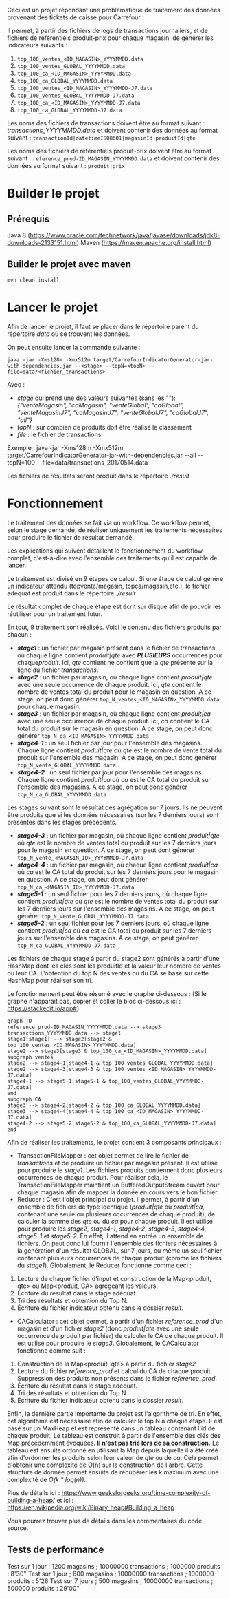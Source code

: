 Ceci est un projet répondant une problématique de traitement des données provenant des tickets de caisse pour Carrefour. 

Il permet, à partir des fichiers de logs de transactions journaliers, et de fichiers de référentiels produit-prix pour chaque magasin, de générer les indicateurs suivants : 
1.  `top_100_ventes_<ID_MAGASIN>_YYYYMMDD.data`
2.  `top_100_ventes_GLOBAL_YYYYMMDD.data`
3.  `top_100_ca_<ID_MAGASIN>_YYYYMMDD.data`
4.  `top_100_ca_GLOBAL_YYYYMMDD.data`
5.  `top_100_ventes_<ID_MAGASIN>_YYYYMMDD-J7.data`
6.  `top_100_ventes_GLOBAL_YYYYMMDD-J7.data`
7.  `top_100_ca_<ID_MAGASIN>_YYYYMMDD-J7.data`
8.  `top_100_ca_GLOBAL_YYYYMMDD-J7.data`

Les noms des fichiers de transactions doivent être au format suivant : *transactions_YYYYMMDD.data* et doivent contenir des données au format suivant : `transactionId|datetimeISO8601|magasinId|produitId|qte`

Les noms des fichiers de référentiels produit-prix doivent être au format suivant : `reference_prod-ID_MAGASIN_YYYYMMDD.data` et doivent contenir des données au format suivant : `produit|prix`

# Builder le projet

## Prérequis  
Java 8 (https://www.oracle.com/technetwork/java/javase/downloads/jdk8-downloads-2133151.html)
Maven (https://maven.apache.org/install.html)
## Builder le projet avec maven

`mvn clean install`

# Lancer le projet

Afin de lancer le projet, il faut se placer dans le répertoire parent du répertoire *data* où se trouvent les données. 

On peut ensuite lancer la commande suivante : 

`java -jar -Xms128m -Xmx512m target/CarrefourIndicatorGenerator-jar-with-dependencies.jar --<stage> --topN=<topN> --file=data/<fichier_transactions>`

Avec  : 
+ *stage* qui prend une des valeurs suivantes (sans les ""): *{"venteMagasin", "caMagasin", "venteGlobal", "caGlobal", "venteMagasinJ7", "caMagasinJ7", "venteGlobalJ7", "caGlobalJ7", "all"}*
+ *topN* : sur combien de produits doit être réalisé le classement
+ *file* : le fichier de transactions   

Exemple : java -jar -Xms128m -Xmx512m target/CarrefourIndicatorGenerator-jar-with-dependencies.jar --all --topN=100 --file=data/transactions_20170514.data
 
Les fichiers de résultats seront produit dans le répertoire *./result*

# Fonctionnement

Le traitement des données se fait via un workflow. Ce workflow permet, selon le stage demandé, de réaliser uniquement les traitements nécessaires pour produire le fichier de résultat demandé.

Les explications qui suivent détaillent le fonctionnement du workflow complet, c'est-à-dire avec l'ensemble des traitements qu'il est capable de lancer.

Le traitement est divisé en 9 étapes de calcul.
Si une étape de calcul génère un indicateur attendu (topvente/magasin, topca/magasin,etc.), le fichier adéquat est produit dans le répertoire *./result* 

Le résultat complet de chaque étape est écrit sur disque afin de pouvoir les réutiliser pour un traitement futur. 


En tout, 9 traitement sont réalisés. Voici le contenu des fichiers produits par chacun : 

+ ***stage1*** :  un fichier par magasin présent dans le fichier de transactions, où chaque ligne contient *produit|qte* avec ***PLUSIEURS*** occurrences pour chaque*produit*. Ici, *qte* contient ne contient que la *qte* présente sur la ligne du fichier *transactions*.
+ ***stage2*** : un fichier par magasin, où chaque ligne contient *produit|qte* avec une seule occurrence de chaque produit. Ici, *qte* contient le nombre de ventes total du produit pour le magasin en question. A ce stage, on peut donc générer `top_N_ventes_<ID_MAGASIN>_YYYYMMDD.data` pour chaque magasin. 
+ ***stage3*** : un fichier par magasin, où chaque ligne contient *produit|ca* avec une seule occurrence de chaque produit. Ici, *ca* contient le CA total du produit sur le magasin en question. A ce stage, on peut donc générer `top_N_ca_<ID_MAGASIN>_YYYYMMDD.data`
+ ***stage4-1*** : un seul fichier par jour pour l'ensemble des magasins. Chaque ligne contient *produit|qte* où *qte* est le nombre de vente total du produit sur l'ensemble des magasin. A ce stage, on peut donc générer `top_N_vente_GLOBAL_YYYYMMDD.data`
+ ***stage4-2*** : un seul fichier par jour pour l'ensemble des magasins. Chaque ligne contient *produit|ca* où *ca* est le CA total du produit sur l'ensemble des magasins. A ce stage, on peut donc générer `top_N_ca_GLOBAL_YYYYMMDD.data`

Les stages suivant sont le résultat des agrégation sur 7 jours. Ils ne peuvent être produits  que si les données nécessaires (sur les 7 derniers jours) sont présentes dans les stages précédents.
+ ***stage4-3*** : un fichier par magasin, où chaque ligne contient *produit|qte* où *qte* est le nombre de ventes total du produit sur les 7 derniers jours pour le magasin en question. A ce stage, on peut dont générer `top_N_vente_<MAGASIN_ID>_YYYYMMDD-J7.data`
+ ***stage4-4*** : un fichier par magasin, où chaque ligne contient *produit|ca* où *ca* est le CA total du produit sur les 7 derniers jours pour le magasin en question. A ce stage, on peut dont générer `top_N_ca_<MAGASIN_ID>_YYYYMMDD-J7.data`
+ ***stage5-1*** : un seul fichier pour les 7 derniers jours, où chaque ligne contient *produit|qte* où *qte* est le nombre de ventes total du produit sur les 7 derniers jours sur l'ensemble des magasins. A ce stage, on peut générer `top_N_vente_GLOBAL_YYYYMMDD-J7.data`
+ ***stage5-2*** : un seul fichier pour les 7 derniers jours, où chaque ligne contient *produit|ca* où *ca* est le CA total du produit sur les 7 derniers jours sur l'ensemble des magasins. A ce stage, on peut générer `top_N_ca_GLOBAL_YYYYMMDD-J7.data`

Les fichiers de chaque stage à partir du stage2 sont générés à partir d'une HashMap dont les clés sont les produitId et la valeur leur nombre de ventes ou leur CA. L'obtention du top N des ventes ou du CA se base sur cette HashMap pour réaliser son tri. 

Le fonctionnement peut être résumé avec le graphe ci-dessous :
(Si le graphe n'apparait pas, copier et coller le bloc ci-dessous ici : https://stackedit.io/app#)
```mermaid
graph TD
reference_prod-ID_MAGASIN_YYYYMMDD.data --> stage3
transactions_YYYYMMDD.data --> stage1
stage1[stage1] --> stage2[stage2 & top_100_ventes_<ID_MAGASIN>_YYYYMMDD.data]
stage2 --> stage3[stage3 & top_100_ca_<ID_MAGASIN>_YYYYMMDD.data]
subgraph ventes
stage2 --> stage4-1[stage4-1 & top_100_ventes_GLOBAL_YYYYMMDD.data]
stage2 --> stage4-3[stage4-3 & top_100_ventes_<ID_MAGASIN>_YYYYMMDD-J7.data]
stage4-1 --> stage5-1[stage5-1 & top_100_ventes_GLOBAL_YYYYMMDD-J7.data]
end 
subgraph CA
stage3 --> stage4-2[stage4-2 & top_100_ca_GLOBAL_YYYYMMDD.data]
stage3 --> stage4-4[stage4-4 & top_100_ca_<ID_MAGASIN>_YYYYMMDD-J7.data]
stage4-2 --> stage5-2[stage5-2 & top_100_ca_GLOBAL_YYYYMMDD-J7.data]
end
```

Afin de réaliser les traitements, le projet contient 3 composants principaux :
+ TransactionFileMapper : cet objet permet de lire le fichier de *transactions* et de produire un fichier par magasin présent. Il est utilisé pour produire le *stage1*. Les fichiers produits contiennent donc plusieurs occurrences de chaque produit. Pour réaliser cela, le TransactionFileMapper maintient un BufferedOutputStream ouvert pour chaque magasin afin de mapper la donnée en cours vers le bon fichier.
+ Reducer : C'est l'objet principal du projet. Il permet, à partir d'un ensemble de fichiers de type identique (*produit|qte* ou *produit|ca*, contenant une seule ou plusieurs occurrences de chaque produit), de calculer la somme des *qte* ou du *ca* pour chaque produit. Il est utilisé pour produire les *stage2*, *stage4-1*, *stage4-2*, *stage4-3*, *stage4-4*, *stage5-1* et *stage5-2*. En effet, il attend en entrée un ensemble de fichiers. On peut donc lui fournir l'ensemble des fichiers nécessaires à la génération d'un résultat  GLOBAL, sur 7 jours, ou même un seul fichier contenant plusieurs occurrences de chaque produit (comme les fichiers du *stage1*). Globalement, le Reducer fonctionne comme ceci : 
1. Lecture de chaque fichier d'input et construction de la Map<produit, qte> ou Map<produit, CA> agrégeant les valeurs. 
2. Écriture du résultat dans le stage adéquat.
3. Tri des résultats et obtention du Top N.
4. Écriture du fichier indicateur obtenu dans le dossier *result*.
+ CACalculator : cet objet permet, à partir d'un fichier *reference_prod* d'un magasin et d'un fichier *stage2* (donc *produit|qte* avec une seule occurrence de produit par fichier) de calculer le CA de chaque produit. Il est utilisé pour produire le *stage3*. Globalement, le CACalculator fonctionne comme suit : 
1. Construction de la Map<produit, qte> à partir du fichier *stage2*
2.  Lecture du fichier *reference_prod* et calcul du CA de chaque produit. Suppression des produits non présents dans le fichier *reference_prod*.
3. Écriture du résultat dans le stage adéquat.
4. Tri des résultats et obtention du Top N.
5. Écriture du fichier indicateur obtenu dans le dossier *result*.


Enfin, la dernière partie importante du projet est l'algorithme de tri. En effet, cet algorithme est nécessaire afin de calculer le top N à chaque étape. 
Il est basé sur un MaxHeap et est représenté dans un tableau contenant l'id de chaque produit. Le tableau est construit à partir de l'ensemble des clés des Map précédemment évoquées. **Il n'est pas trié lors de sa construction.** 
Le tableau est ensuite ordonné en utilisant la Map depuis laquelle il a été créé afin d'ordonner les produits selon leur valeur de *qte* ou de *ca*. 
Cela permet d'obtenir une complexité de O(n) sur la construction de l'arbre. Cette structure de donnée permet ensuite de récupérer les k maximum avec  une complexité de *O(k \* log(n))*.

Plus de détails ici : https://www.geeksforgeeks.org/time-complexity-of-building-a-heap/ et ici : https://en.wikipedia.org/wiki/Binary_heap#Building_a_heap 


Vous pourrez trouver plus de détails dans les commentaires du code source.

## Tests de performance

Test sur 1 jour ; 1200 magasins ; 10000000 transactions ; 1000000 produits : 8'30"
Test sur 1 jour ; 600 magasins ; 10000000 transactions ; 1000000 produits : 5'26
Test sur 7 jours ; 500 magasins ; 10000000 transactions ; 500000 produits : 29'00"
